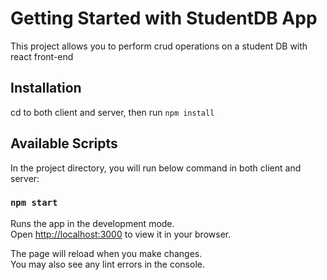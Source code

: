 # Getting Started with StudentDB App

This project allows you to perform crud operations on a student DB with react front-end

## Installation

cd to both client and server, then run `npm install`

## Available Scripts

In the project directory, you will run below command in both client and server:

### `npm start`

Runs the app in the development mode.\
Open [http://localhost:3000](http://localhost:3000) to view it in your browser.

The page will reload when you make changes.\
You may also see any lint errors in the console.